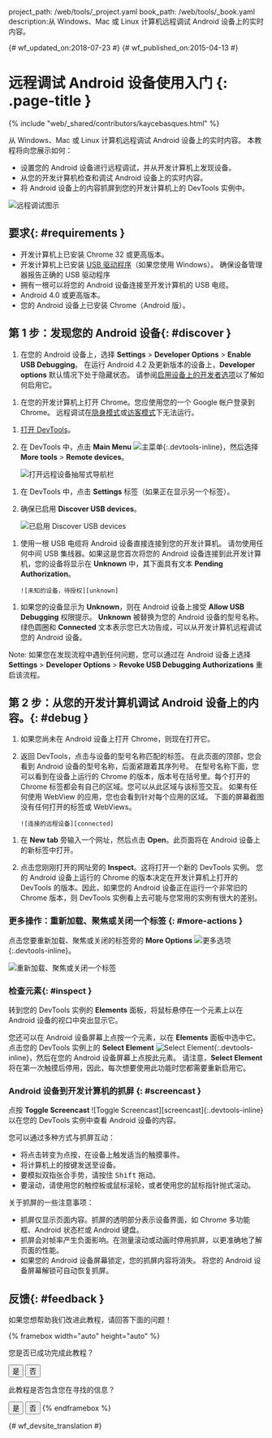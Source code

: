 project_path: /web/tools/_project.yaml
book_path: /web/tools/_book.yaml
description:从 Windows、Mac 或 Linux 计算机远程调试 Android 设备上的实时内容。

{# wf_updated_on:2018-07-23 #}
{# wf_published_on:2015-04-13 #}

<style>
.devtools-inline {
  max-height: 1em;
  vertical-align: middle;
}
</style>

# 远程调试 Android 设备使用入门 {: .page-title }

{% include "web/_shared/contributors/kaycebasques.html" %}

从 Windows、Mac 或 Linux 计算机远程调试 Android 设备上的实时内容。
本教程将向您展示如何：

* 设置您的 Android 设备进行远程调试，并从开发计算机上发现设备。
* 从您的开发计算机检查和调试 Android 设备上的实时内容。
* 将 Android 设备上的内容抓屏到您的开发计算机上的 DevTools 实例中。


![远程调试图示](imgs/remote-debugging.png)

## 要求{: #requirements }

* 开发计算机上已安装 Chrome 32 或更高版本。
* 开发计算机上已安装 [USB 驱动程序][drivers]（如果您使用 Windows）。
确保设备管理器报告正确的 USB 驱动程序
* 拥有一根可以将您的 Android 设备连接至开发计算机的 USB 电缆。
* Android 4.0 或更高版本。
* 您的 Android 设备上已安装 Chrome（Android 版）。

[drivers]: https://developer.android.com/tools/extras/oem-usb.html

## 第 1 步：发现您的 Android 设备{: #discover }

1. 在您的 Android 设备上，选择 **Settings** > **Developer Options** > **Enable USB Debugging**。
在运行 Android 4.2 及更新版本的设备上，**Developer options** 默认情况下处于隐藏状态。
请参阅[启用设备上的开发者选项][android]以了解如何启用它。


[android]: https://developer.android.com/studio/run/device.html#developer-device-options

1. 在您的开发计算机上打开 Chrome。您应使用您的一个 Google 帐户登录到 Chrome。
远程调试在[隐身模式][incognito]或[访客模式][guest]下无法运行。


[guest]: https://support.google.com/chrome/answer/6130773
[incognito]: https://support.google.com/chrome/answer/95464

1. [打开 DevTools](/web/tools/chrome-devtools/#open)。

1. 在 DevTools 中，点击 **Main Menu** ![主菜单][main]{:.devtools-inline}，然后选择 **More tools** > **Remote devices**。


     ![打开远程设备抽屉式导航栏][open]

[main]: /web/tools/chrome-devtools/images/three-dot.png
[open]: /web/tools/chrome-devtools/remote-debugging/imgs/open-remote-devices.png

1. 在 DevTools 中，点击 **Settings** 标签（如果正在显示另一个标签）。

1. 确保已启用 **Discover USB devices**。

     ![已启用 Discover USB devices][discover]

[discover]: /web/tools/chrome-devtools/remote-debugging/imgs/discover-usb-devices.png

1. 使用一根 USB 电缆将 Android 设备直接连接到您的开发计算机。
请勿使用任何中间 USB 集线器。如果这是您首次将您的 Android 设备连接到此开发计算机，您的设备将显示在 **Unknown** 中，其下面具有文本 **Pending Authorization**。




       ![未知的设备，待授权][unknown]

[unknown]: /web/tools/chrome-devtools/remote-debugging/imgs/unknown-device.png

1. 如果您的设备显示为 **Unknown**，则在 Android 设备上接受 **Allow USB Debugging** 权限提示。
**Unknown** 被替换为您的 Android 设备的型号名称。
绿色圆圈和 **Connected** 文本表示您已大功告成，可以从开发计算机远程调试您的 Android 设备。


Note: 如果您在发现流程中遇到任何问题，您可以通过在 Android 设备上选择 **Settings** > **Developer Options** > **Revoke USB Debugging Authorizations** 重启该流程。



## 第 2 步：从您的开发计算机调试 Android 设备上的内容。{: #debug }

1. 如果您尚未在 Android 设备上打开 Chrome，则现在打开它。

1. 返回 DevTools，点击与设备的型号名称匹配的标签。
在此页面的顶部，您会看到 Android 设备的型号名称，后面紧跟着其序列号。
在型号名称下面，您可以看到在设备上运行的 Chrome 的版本，版本号在括号里。每个打开的 Chrome 标签都会有自己的区域。您可以从此区域与该标签交互。
如果有任何使用 WebView 的应用，您也会看到针对每个应用的区域。
下面的屏幕截图没有任何打开的标签或 WebViews。


       ![连接的远程设备][connected]

[connected]: /web/tools/chrome-devtools/remote-debugging/imgs/connected-remote-device.png

1. 在 **New tab** 旁输入一个网址，然后点击 **Open**。此页面将在 Android 设备上的新标签中打开。


1. 点击您刚刚打开的网址旁的 **Inspect**。这将打开一个新的 DevTools 实例。
您的 Android 设备上运行的 Chrome 的版本决定在开发计算机上打开的 DevTools 的版本。因此，如果您的 Android 设备正在运行一个非常旧的 Chrome 版本，则 DevTools 实例看上去可能与您常用的实例有很大的差别。


### 更多操作：重新加载、聚焦或关闭一个标签 {: #more-actions }

点击您要重新加载、聚焦或关闭的标签旁的 **More Options** ![更多选项][more]{:.devtools-inline}。


[more]: /web/tools/chrome-devtools/images/three-dot.png

![重新加载、聚焦或关闭一个标签](imgs/reload.png)

### 检查元素{: #inspect }

转到您的 DevTools 实例的 **Elements** 面板，将鼠标悬停在一个元素上以在 Android 设备的视口中突出显示它。


您还可以在 Android 设备屏幕上点按一个元素，以在 **Elements** 面板中选中它。
点击您的 DevTools 实例上的 **Select Element** ![Select
Element][select]{:.devtools-inline}，然后在您的 Android 设备屏幕上点按此元素。
请注意，**Select Element** 将在第一次触摸后停用，因此，每次想要使用此功能时您都需要重新启用它。



[select]: imgs/select-element.png

### Android 设备到开发计算机的抓屏 {: #screencast }

点按 **Toggle Screencast** ![Toggle Screencast][screencast]{:.devtools-inline} 以在您的 DevTools 实例中查看 Android 设备的内容。


[抓屏]: imgs/toggle-screencast.png

您可以通过多种方式与抓屏互动：

* 将点击转变为点按，在设备上触发适当的触摸事件。
* 将计算机上的按键发送至设备。
* 要模拟双指张合手势，请按住 <kbd>Shift</kbd> 拖动。
* 要滚动，请使用您的触控板或鼠标滚轮，或者使用您的鼠标指针抛式滚动。


关于抓屏的一些注意事项：

* 抓屏仅显示页面内容。抓屏的透明部分表示设备界面，如 Chrome 多功能框、Android 状态栏或 Android 键盘。
* 抓屏会对帧率产生负面影响。在测量滚动或动画时停用抓屏，以更准确地了解页面的性能。
* 如果您的 Android 设备屏幕锁定，您的抓屏内容将消失。
将您的 Android 设备屏幕解锁可自动恢复抓屏。


## 反馈{: #feedback }

如果您想帮助我们改进此教程，请回答下面的问题！


{% framebox width="auto" height="auto" %}
<p>您是否已成功完成此教程？</p>
<button class="gc-analytics-event"
   data-category="DevTools / Remote Debugging"
   data-label="Completed / Yes">是</button>
<button class="gc-analytics-event"
   data-category="DevTools / Remote Debugging"
   data-label="Completed / No">否</button>
<p>此教程是否包含您在寻找的信息？</p>
<button class="gc-analytics-event"
   data-category="DevTools / Remote Debugging"
   data-label="Relevant / Yes">是</button>
<button class="gc-analytics-event"
   data-category="DevTools / Remote Debugging"
   data-label="Relevant / No">否</button>
{% endframebox %}


{# wf_devsite_translation #}
